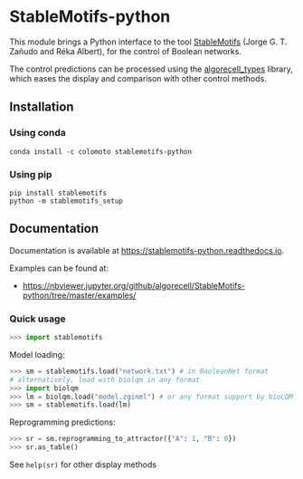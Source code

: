 # StableMotifs-python

This module brings a Python interface to the tool [StableMotifs](https://github.com/jgtz/StableMotifs) (Jorge G. T.  Zañudo and Réka Albert),
for the control of Boolean networks.

The control predictions can be processed using the [algorecell_types](https://github.com/algorecell/algorecell_types) library, which eases the
display and comparison with other control methods.

## Installation

<!--
### CoLoMoTo Notebook environment

`stablemotifs-python` is distributed as part of the [CoLoMoTo docker](http://colomoto.org/notebook).

-->

### Using conda
```
conda install -c colomoto stablemotifs-python
```

### Using pip

```
pip install stablemotifs
python -m stablemotifs_setup
```

## Documentation

Documentation is available at https://stablemotifs-python.readthedocs.io.

Examples can be found at:
* https://nbviewer.jupyter.org/github/algorecell/StableMotifs-python/tree/master/examples/

### Quick usage

```py
>>> import stablemotifs
```

Model loading:

```py
>>> sm = stablemotifs.load("network.txt") # in BooleanNet format
# alternatively, load with biolqm in any format
>>> import biolqm
>>> lm = biolqm.load("model.zginml") # or any format support by bioLQM
>>> sm = stablemotifs.load(lm)
```

Reprogramming predictions:

```py
>>> sr = sm.reprogramming_to_attractor({"A": 1, "B": 0})
>>> sr.as_table()
```

See ``help(sr)`` for other display methods

